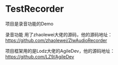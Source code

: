 # TestRecorder

项目是录音功能的Demo

录音功能 用了zhaolewei大佬的源码，他的源码地址：https://github.com/zhaolewei/ZlwAudioRecorder

项目框架用的是Lodz大佬的AgileDev，他的源码地址：https://github.com/LZ9/AgileDev
